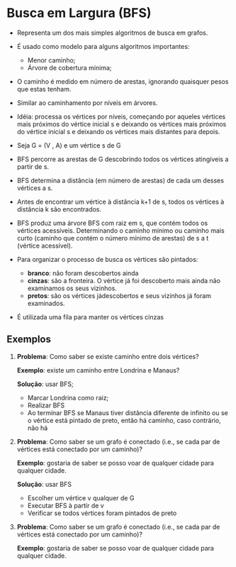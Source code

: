 
# Busca em Largura (BFS)

* Representa um dos mais simples algoritmos de busca em grafos.
* É usado como modelo para alguns algoritmos importantes:
    - Menor caminho;
    - Árvore de cobertura mínima;
* O caminho é medido em número de arestas, ignorando quaisquer pesos que estas tenham.
* Similar ao caminhamento por níveis em árvores.
* Idéia: processa os vértices por níveis, começando por aqueles vértices mais próximos do vértice inicial s e deixando os vértices mais próximos do vértice inicial s e deixando os vértices mais distantes para depois.
* Seja G = (V , A) e um vértice s de G
* BFS percorre as arestas de G descobrindo todos os vértices atingíveis a partir de s.
* BFS determina a distância (em número de arestas) de cada um desses vértices a s.
* Antes de encontrar um vértice à distância k+1 de s, todos os vértices à distância k são encontrados.
* BFS produz uma árvore BFS com raiz em s, que contém todos os vértices acessíveis. Determinando o caminho mínimo ou caminho mais curto (caminho que contém o número mínimo de arestas) de s a t (vértice acessível).

* Para organizar o processo de busca os vértices são pintados:
    - **branco**: não foram descobertos ainda
    - **cinzas**: são a fronteira. O vértice já foi descoberto mais ainda não examinamos os seus vizinhos.
    - **pretos**: são os vértices jádescobertos e seus vizinhos já foram examinados.
* É utilizada uma fila para manter os vértices cinzas

## Exemplos

1. **Problema**: Como saber se existe caminho entre dois vértices?

    **Exemplo**: existe um caminho entre Londrina e Manaus?
    
    **Solução**: usar BFS;
    - Marcar Londrina como raiz;
    - Realizar BFS
    - Ao terminar BFS se Manaus tiver distância diferente de infinito ou se o vértice está pintado de preto, então há caminho, caso contrário, não há

2. **Problema**: Como saber se um grafo é conectado (i.e., se cada par de vértices está conectado por um caminho)?

    **Exemplo**: gostaria de saber se posso voar de qualquer cidade para qualquer cidade.

    **Solução**: usar BFS
    - Escolher um vértice v qualquer de G
    - Executar BFS à partir de v
    - Verificar se todos vértices foram pintados de preto

3. **Problema**: Como saber se um grafo é conectado (i.e., se cada par de vértices está conectado por um caminho)?

    **Exemplo**: gostaria de saber se posso voar de qualquer cidade para qualquer cidade.